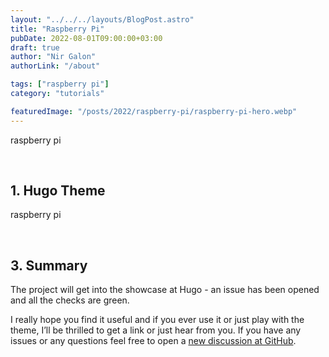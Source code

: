 ```yaml
---
layout: "../../../layouts/BlogPost.astro"
title: "Raspberry Pi"
pubDate: 2022-08-01T09:00:00+03:00
draft: true
author: "Nir Galon"
authorLink: "/about"

tags: ["raspberry pi"]
category: "tutorials"

featuredImage: "/posts/2022/raspberry-pi/raspberry-pi-hero.webp"
---
```


raspberry pi

&nbsp;

## 1. Hugo Theme

raspberry pi

&nbsp;

## 3. Summary

The project will get into the showcase at Hugo - an issue has been opened and all the checks are green.

I really hope you find it useful and if you ever use it or just play with the theme, I’ll be thrilled to get a link or just hear from you. If you have any issues or any questions feel free to open a [new discussion at GitHub](https://github.com/nirgn975/devRes/discussions).

